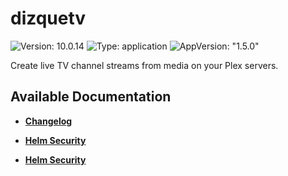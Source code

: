 # dizquetv

![Version: 10.0.14](https://img.shields.io/badge/Version-10.0.14-informational?style=flat-square) ![Type: application](https://img.shields.io/badge/Type-application-informational?style=flat-square) ![AppVersion: "1.5.0"](https://img.shields.io/badge/AppVersion-"1.5.0"-informational?style=flat-square)

Create live TV channel streams from media on your Plex servers.

## Available Documentation

- [**Changelog**](CHANGELOG)

- [**Helm Security**](container-security)

- [**Helm Security**](helm-security)

